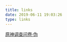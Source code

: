 ```yaml
---
title: links
date: 2019-06-11 19:03:26
type: links
---
```


[原神调查问卷·伪](https://shirtiny.cn/link/ys.html)

